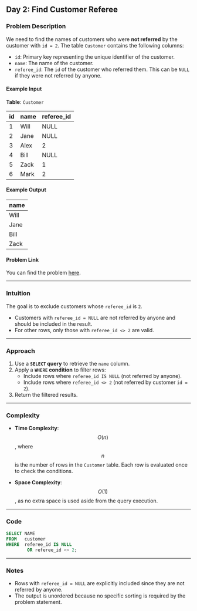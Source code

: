 ## Day 2: Find Customer Referee

### Problem Description

We need to find the names of customers who were **not referred** by the customer with `id = 2`. The table `Customer` contains the following columns:

- `id`: Primary key representing the unique identifier of the customer.
- `name`: The name of the customer.
- `referee_id`: The `id` of the customer who referred them. This can be `NULL` if they were not referred by anyone.

#### Example Input
**Table**: `Customer`

| id | name | referee_id |
|----|------|------------|
| 1  | Will | NULL       |
| 2  | Jane | NULL       |
| 3  | Alex | 2          |
| 4  | Bill | NULL       |
| 5  | Zack | 1          |
| 6  | Mark | 2          |

#### Example Output
| name  |
|-------|
| Will  |
| Jane  |
| Bill  |
| Zack  |

#### Problem Link
You can find the problem [here](https://leetcode.com/problems/find-customer-referee/).

---

### Intuition

The goal is to exclude customers whose `referee_id` is `2`.  
- Customers with `referee_id = NULL` are not referred by anyone and should be included in the result.
- For other rows, only those with `referee_id <> 2` are valid.

---

### Approach

1. Use a **`SELECT` query** to retrieve the `name` column.
2. Apply a **`WHERE` condition** to filter rows:
   - Include rows where `referee_id IS NULL` (not referred by anyone).
   - Include rows where `referee_id <> 2` (not referred by customer `id = 2`).
3. Return the filtered results.

---

### Complexity

- **Time Complexity**:  
  $$O(n)$$, where $$n$$ is the number of rows in the `Customer` table. Each row is evaluated once to check the conditions.
  
- **Space Complexity**:  
  $$O(1)$$, as no extra space is used aside from the query execution.

---

### Code
```sql
SELECT NAME
FROM   customer
WHERE  referee_id IS NULL
        OR referee_id <> 2; 
```

---

### Notes

- Rows with `referee_id = NULL` are explicitly included since they are not referred by anyone.
- The output is unordered because no specific sorting is required by the problem statement.
